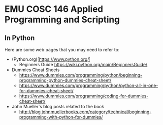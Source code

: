 # EMU COSC 146 Applied Programming and Scripting
## In Python

Here are some web pages that you may need to refer to:

- (Python.org)[https://www.python.org/]
  - Beginners Guide https://wiki.python.org/moin/BeginnersGuide/
- Dummies Cheat Sheets
  - https://www.dummies.com/programming/python/beginning-programming-python-dummies-cheat-sheet/
  - https://www.dummies.com/programming/python/python-all-in-one-for-dummies-cheat-sheet/
  - https://www.dummies.com/programming/coding-for-dummies-cheat-sheet/
- John Mueller's blog posts related to the book
  - http://blog.johnmuellerbooks.com/category/technical/beginning-programming-with-python-for-dummies/

